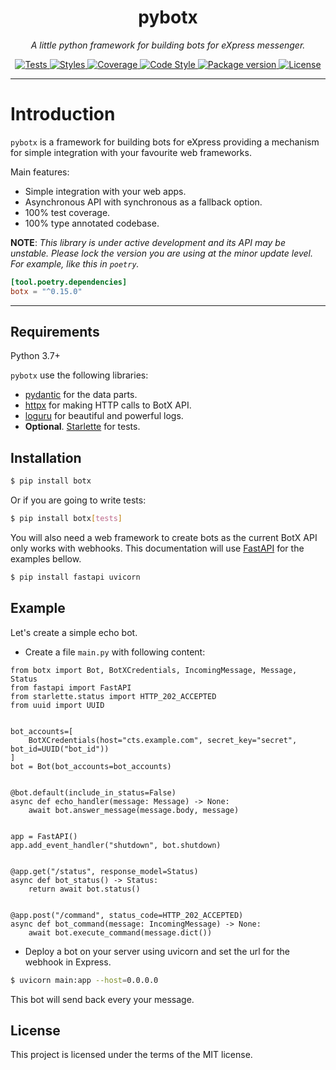 <h1 align="center">pybotx</h1>
<p align="center">
    <em>A little python framework for building bots for eXpress messenger.</em>
</p>
<p align="center">
    <a href=https://github.com/ExpressApp/pybotx>
        <img src=https://github.com/ExpressApp/pybotx/workflows/Tests/badge.svg alt="Tests" />
    </a>
    <a href=https://github.com/ExpressApp/pybotx>
        <img src=https://github.com/ExpressApp/pybotx/workflows/Styles/badge.svg alt="Styles" />
    </a>
    <a href="https://codecov.io/gh/ExpressApp/pybotx">
        <img src="https://codecov.io/gh/ExpressApp/pybotx/branch/master/graph/badge.svg" alt="Coverage" />
    </a>
    <a href="https://github.com/ambv/black">
        <img src="https://img.shields.io/badge/code%20style-black-000000.svg" alt="Code Style" />
    </a>
    <a href="https://pypi.org/project/botx/">
        <img src="https://badge.fury.io/py/botx.svg" alt="Package version" />
    </a>
    <a href="https://github.com/ExpressApp/pybotx/blob/master/LICENSE">
        <img src="https://img.shields.io/github/license/Naereen/StrapDown.js.svg" alt="License" />
    </a>
</p>


---

# Introduction

`pybotx` is a framework for building bots for eXpress providing a mechanism for simple
integration with your favourite web frameworks.

Main features:

 * Simple integration with your web apps.
 * Asynchronous API with synchronous as a fallback option.
 * 100% test coverage.
 * 100% type annotated codebase.


**NOTE**: *This library is under active development and its API may be unstable. Please lock the version you are using at the minor update level. For example, like this in `poetry`.*

```toml
[tool.poetry.dependencies]
botx = "^0.15.0"
```

---

## Requirements

Python 3.7+

`pybotx` use the following libraries:

* <a href="https://github.com/samuelcolvin/pydantic" target="_blank">pydantic</a> for the data parts.
* <a href="https://github.com/encode/httpx" target="_blank">httpx</a> for making HTTP calls to BotX API.
* <a href="https://github.com/Delgan/loguru" target="_blank">loguru</a> for beautiful and powerful logs.
* **Optional**. <a href="https://github.com/encode/starlette" target="_blank">Starlette</a> for tests.

## Installation
```bash
$ pip install botx
```

Or if you are going to write tests:

```bash
$ pip install botx[tests]
```

You will also need a web framework to create bots as the current BotX API only works with webhooks.
This documentation will use <a href="https://github.com/tiangolo/fastapi" target="_blank">FastAPI</a> for the examples bellow.
```bash
$ pip install fastapi uvicorn
```

## Example

Let's create a simple echo bot.

* Create a file `main.py` with following content:

```python3
from botx import Bot, BotXCredentials, IncomingMessage, Message, Status
from fastapi import FastAPI
from starlette.status import HTTP_202_ACCEPTED
from uuid import UUID


bot_accounts=[
    BotXCredentials(host="cts.example.com", secret_key="secret", bot_id=UUID("bot_id"))
]
bot = Bot(bot_accounts=bot_accounts)


@bot.default(include_in_status=False)
async def echo_handler(message: Message) -> None:
    await bot.answer_message(message.body, message)


app = FastAPI()
app.add_event_handler("shutdown", bot.shutdown)


@app.get("/status", response_model=Status)
async def bot_status() -> Status:
    return await bot.status()


@app.post("/command", status_code=HTTP_202_ACCEPTED)
async def bot_command(message: IncomingMessage) -> None:
    await bot.execute_command(message.dict())
```

* Deploy a bot on your server using uvicorn and set the url for the webhook in Express.
```bash
$ uvicorn main:app --host=0.0.0.0
```

This bot will send back every your message.

## License

This project is licensed under the terms of the MIT license.
